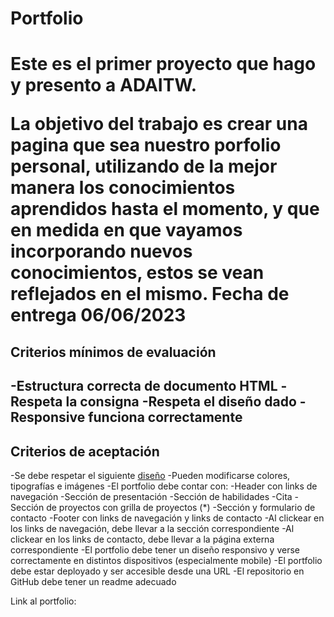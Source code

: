 <h1>Portfolio<h1>
<p>Este es el primer proyecto que hago y presento a ADAITW.</p>
<p>La objetivo del trabajo es crear una pagina que sea nuestro porfolio personal, utilizando de la mejor manera los conocimientos aprendidos hasta el momento, y que en medida en que vayamos incorporando nuevos conocimientos, estos se vean reflejados en el mismo. Fecha de entrega 06/06/2023</p>


<h2>Criterios mínimos de evaluación<h2>
-Estructura correcta de documento HTML
-Respeta la consigna
-Respeta el diseño dado
-Responsive funciona correctamente

<h2>Criterios de aceptación</h2>
-Se debe respetar el siguiente <a href="https://frontend-proyecto-portfolio.adaitw.org/" target="_blank">diseño</a>
-Pueden modificarse colores, tipografías e imágenes
-El portfolio debe contar con:
-Header con links de navegación
-Sección de presentación
-Sección de habilidades
-Cita
-Sección de proyectos con grilla de proyectos (*)
-Sección y formulario de contacto
-Footer con links de navegación y links de contacto
-Al clickear en los links de navegación, debe llevar a la sección correspondiente
-Al clickear en los links de contacto, debe llevar a la página externa correspondiente
-El portfolio debe tener un diseño responsivo y verse correctamente en distintos dispositivos (especialmente mobile)
-El portfolio debe estar deployado y ser accesible desde una URL
-El repositorio en GitHub debe tener un readme adecuado

<p>Link al portfolio:<a href="https://lulabath.github.io/portfolio/"></a></p>